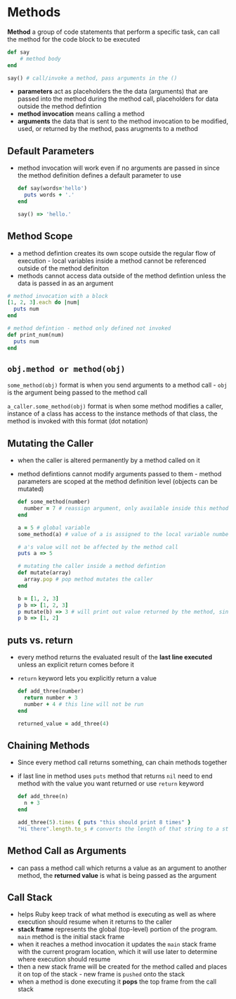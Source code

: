 # Methods

**Method** a group of code statements that perform a specific task, can call the method for the code block to be executed

```ruby
def say
  	# method body
end

say() # call/invoke a method, pass arguments in the ()
```

- **parameters** act as placeholders the the data (arguments) that are passed into the method during the method call, placeholders for data outside the method defintion 
- **method invocation** means calling a method
- **arguments** the data that is sent to the method invocation to be modified, used, or returned by the method, pass arugments to a method

## Default Parameters

- method invocation will work even if no arguments are passed in since the method definition defines a default parameter to use

  ```ruby
  def say(words='hello')
    puts words + '.'
  end
  
  say() => 'hello.'
  ```

## Method Scope

- a method defintion creates its own scope outside the regular flow of execution - local variables inside a method cannot be referenced outside of the method definiton 
- methods cannot access data outside of the method defintion unless the data is passed in as an argument

```ruby
# method invocation with a block
[1, 2, 3].each do |num|
  puts num
end

# method defintion - method only defined not invoked
def print_num(num)
  puts num
end
```

## `obj.method or method(obj)`

`some_method(obj)` format is when you send arguments to a method call - `obj` is the argument being passed to the method call

`a_caller.some_method(obj)` format is when some method modifies a caller, instance of a class has access to the instance methods of that class, the method is invoked with this format (dot notation)

## Mutating the Caller

- when the caller is altered permanently by a method called on it

- method defintions cannot modify arguments passed to them - method parameters are scoped at the method definition level (objects can be mutated)

  ```ruby
  def some_method(number)
    number = 7 # reassign argument, only available inside this method defintion
  end
  
  a = 5 # global variable
  some_method(a) # value of a is assigned to the local variable number, scoped at the method defintion level
  
  # a's value will not be affected by the method call
  puts a => 5
  
  # mutating the caller inside a method defintion
  def mutate(array)
    array.pop # pop method mutates the caller
  end
  
  b = [1, 2, 3]
  p b => [1, 2, 3]
  p mutate(b) => 3 # will print out value returned by the method, since pop returns the last element in the array to the caller and this is the last line in the mutate method, 3 will be returned
  p b => [1, 2]
  
  ```

## puts vs. return

- every method returns the evaluated result of the **last line executed** unless an explicit return comes before it

- `return` keyword lets you explicitly return a value 

  ```ruby
  def add_three(number)
    return number + 3
    number + 4 # this line will not be run
  end
  
  returned_value = add_three(4)
  ```

## Chaining Methods

- Since every method call returns something, can chain methods together

- if last line in method uses `puts` method that returns `nil` need to end method with the value you want returned or use `return` keyword

  ```ruby
  def add_three(n)
    n + 3
  end
  
  add_three(5).times { puts "this should print 8 times" }
  "Hi there".length.to_s # converts the length of that string to a string value
  ```

## Method Call as Arguments

- can pass a method call which returns a value as an argument to another method, the **returned value** is what is being passed as the argument

## Call Stack

- helps Ruby keep track of what method is executing as well as where execution should resume when it returns to the caller
- **stack frame** represents the global (top-level) portion of the program. `main` method is the initial stack frame
- when it reaches a method invocation it updates the `main` stack frame with the current program location, which it will use later to determine where execution should resume
- then a new stack frame will be created for the method called and places it on top of the stack - new frame is `pushed` onto the stack
- when a method is done executing it **pops** the top frame from the call stack 